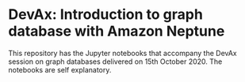 # DevAx: Introduction to graph database with Amazon Neptune

This repository has the Jupyter notebooks that accompany the DevAx session on graph databases delivered on 15th October 2020. The notebooks are self explanatory.

